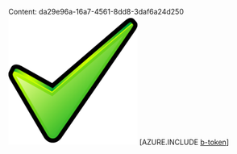 Content: da29e96a-16a7-4561-8dd8-3daf6a24d250![image](ee140b54-299e-46a0-b7fd-eee7fb8a792e.png)
[AZURE.INCLUDE [b-token](e9601d50-f963-4fa0-8bd2-b04c0e130c4e.md)]

